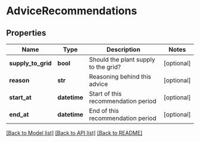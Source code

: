 # AdviceRecommendations

## Properties
Name | Type | Description | Notes
------------ | ------------- | ------------- | -------------
**supply_to_grid** | **bool** | Should the plant supply to the grid? | [optional] 
**reason** | **str** | Reasoning behind this advice | [optional] 
**start_at** | **datetime** | Start of this recommendation period | [optional] 
**end_at** | **datetime** | End of this recommendation period | [optional] 

[[Back to Model list]](../README.md#documentation-for-models) [[Back to API list]](../README.md#documentation-for-api-endpoints) [[Back to README]](../README.md)

